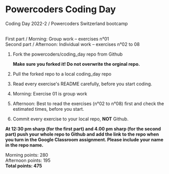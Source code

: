 # Powercoders Coding Day
Coding Day 2022-2 / Powercoders Switzerland bootcamp<br><br>

First part / Morning: Group work – exercises n°01<br>
Second part / Afternoon: Individual work – exercises n°02 to 08<br>

1. Fork the powercoders/coding_day repo from Github

   **Make sure you forked it! Do not overwrite the orginal repo.**

2. Pull the forked repo to a local coding_day repo

3. Read every exercise's README carefully, before you start coding.

4. Morning: Exercise 01 is group work

4. Afternoon: Best to read the exercises (n°02 to n°08) first and check the estimated times, before you start.

5. Commit every exercise to your local repo, **NOT** Github.



**At 12:30 pm sharp (for the first part) and 4.00 pm sharp (for the second part) push your whole repo to Github and add the link to the repo when you turn in the Google Classroom assignment. Please include your name in the repo name.**


Morning points: 280 <br>
Afternoon points: 195 <br>
**Total points: 475**
